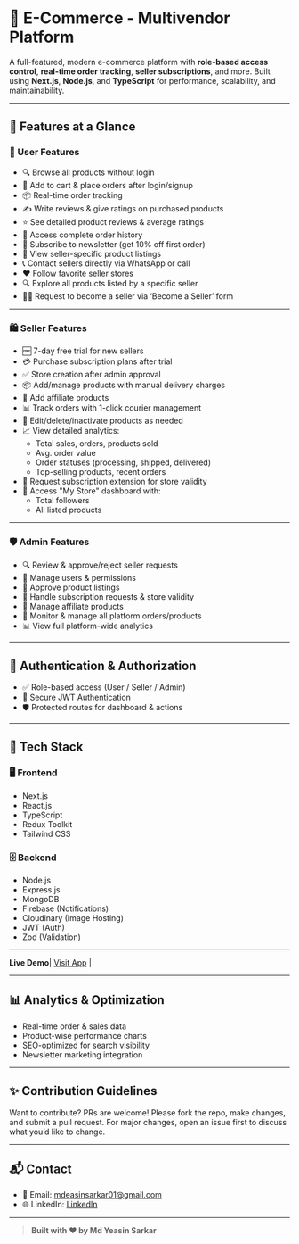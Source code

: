 # 🛒 E-Commerce - Multivendor Platform

A full-featured, modern e-commerce platform with **role-based access control**, **real-time order tracking**, **seller subscriptions**, and more. Built using **Next.js**, **Node.js**, and **TypeScript** for performance, scalability, and maintainability.

---

## 🚀 Features at a Glance

### 👤 User Features
- 🔍 Browse all products without login
- 🛒 Add to cart & place orders after login/signup
- 📦 Real-time order tracking
- ✍️ Write reviews & give ratings on purchased products
- ⭐ See detailed product reviews & average ratings
- 📜 Access complete order history
- 💌 Subscribe to newsletter (get 10% off first order)
- 🏪 View seller-specific product listings
- 📞 Contact sellers directly via WhatsApp or call
- ❤️ Follow favorite seller stores
- 🔍 Explore all products listed by a specific seller
- 🧑‍💼 Request to become a seller via ‘Become a Seller’ form

---

### 🛍️ Seller Features
- 🆓 7-day free trial for new sellers
- 💳 Purchase subscription plans after trial
- ✅ Store creation after admin approval
- 📦 Add/manage products with manual delivery charges
- 🔗 Add affiliate products
- 📊 Track orders with 1-click courier management
- 📝 Edit/delete/inactivate products as needed
- 📈 View detailed analytics:
  - Total sales, orders, products sold
  - Avg. order value
  - Order statuses (processing, shipped, delivered)
  - Top-selling products, recent orders
- 📅 Request subscription extension for store validity
- 🏪 Access "My Store" dashboard with:
  - Total followers
  - All listed products

---

### 🛡️ Admin Features
- 🔍 Review & approve/reject seller requests
- 👥 Manage users & permissions
- 🛒 Approve product listings
- 💼 Handle subscription requests & store validity
- 🔗 Manage affiliate products
- 🧾 Monitor & manage all platform orders/products
- 📊 View full platform-wide analytics

---

## 🔐 Authentication & Authorization

- ✅ Role-based access (User / Seller / Admin)
- 🔐 Secure JWT Authentication
- 🛡️ Protected routes for dashboard & actions

---

## 🧰 Tech Stack

### 🖥️ Frontend
- Next.js
- React.js
- TypeScript
- Redux Toolkit
- Tailwind CSS

### 🗄️ Backend
- Node.js
- Express.js
- MongoDB
- Firebase (Notifications)
- Cloudinary (Image Hosting)
- JWT (Auth)
- Zod (Validation)

---

**Live Demo**| [Visit App](https://mirexastore.com) |

---

## 📊 Analytics & Optimization
- Real-time order & sales data
- Product-wise performance charts
- SEO-optimized for search visibility
- Newsletter marketing integration

---

## ✨ Contribution Guidelines

Want to contribute? PRs are welcome! Please fork the repo, make changes, and submit a pull request. For major changes, open an issue first to discuss what you’d like to change.

---

## 📬 Contact

- 📧 Email: [mdeasinsarkar01@gmail.com](mailto:mdeasinsarkar01@gmail.com)
- 🌐 LinkedIn: [LinkedIn](https://www.linkedin.com/in/md-yeasin-ys-a71388278/)

---

> **Built with ❤️ by Md Yeasin Sarkar**

